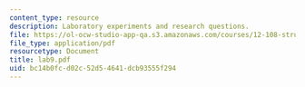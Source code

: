 ```yaml
---
content_type: resource
description: Laboratory experiments and research questions.
file: https://ol-ocw-studio-app-qa.s3.amazonaws.com/courses/12-108-structure-of-earth-materials-fall-2004/bc14b0fcd02c52d54641dcb93555f294_lab9.pdf
file_type: application/pdf
resourcetype: Document
title: lab9.pdf
uid: bc14b0fc-d02c-52d5-4641-dcb93555f294
---
```


